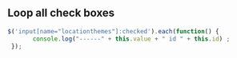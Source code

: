 ## Loop all check boxes

```js
$('input[name="locationthemes"]:checked').each(function() {
       console.log("------" + this.value + " id " + this.id) ;
 });
``` 
